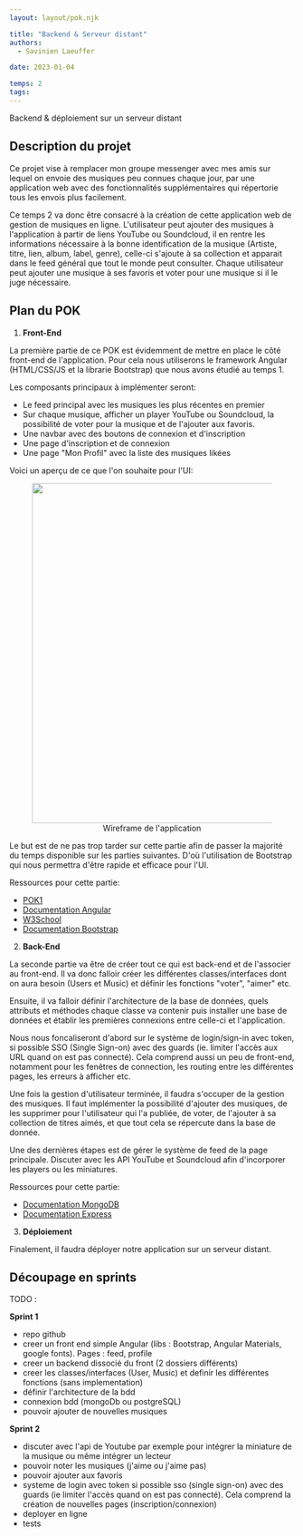 ```yaml
---
layout: layout/pok.njk

title: "Backend & Serveur distant"
authors:
  - Savinien Laeuffer

date: 2023-01-04

temps: 2
tags:
---
```


<!-- début résumé -->
Backend & déploiement sur un serveur distant
<!-- fin résumé -->

## Description du projet

Ce projet vise à remplacer mon groupe messenger avec mes amis sur lequel on envoie des musiques peu connues chaque jour, par une application web avec des fonctionnalités supplémentaires qui répertorie tous les envois plus facilement.

Ce temps 2 va donc être consacré à la création de cette application web de gestion de musiques en ligne. L'utilisateur peut ajouter des musiques à l'application à partir de liens YouTube ou Soundcloud, il en rentre les informations nécessaire à la bonne identification de la musique (Artiste, titre, lien, album, label, genre), celle-ci s'ajoute à sa collection et apparait dans le feed général que tout le monde peut consulter.
Chaque utilisateur peut ajouter une musique à ses favoris et voter pour une musique si il le juge nécessaire.

## Plan du POK

1. **Front-End**

La première partie de ce POK est évidemment de mettre en place le côté front-end de l'application.
Pour cela nous utiliserons le framework Angular (HTML/CSS/JS et la librarie Bootstrap) que nous avons étudié au temps 1.

Les composants principaux à implémenter seront:
- Le feed principal avec les musiques les plus récentes en premier
- Sur chaque musique, afficher un player YouTube ou Soundcloud, la possibilité de voter pour la musique et de l'ajouter aux favoris.
- Une navbar avec des boutons de connexion et d'inscription
- Une page d'inscription et de connexion
- Une page "Mon Profil" avec la liste des musiques likées

Voici un aperçu de ce que l'on souhaite pour l'UI:

<div style="width:100%;">
  <figure style="text-align:center">
    <img style="height:600px; margin-left: auto; margin-right: auto" src="../uiwireframe.png">
    <figcaption>Wireframe de l'application</figcaption>
  </figure>
</div>

Le but est de ne pas trop tarder sur cette partie afin de passer la majorité du temps disponible sur les parties suivantes. D'où l'utilisation de Bootstrap qui nous permettra d'être rapide et efficace pour l'UI.

Ressources pour cette partie:
- [POK1](./monsite.md)
- [Documentation Angular](https://angular.io/docs)
- [W3School](https://www.w3schools.com/)
- [Documentation Bootstrap](https://getbootstrap.com/docs/4.1/getting-started/introduction/)

2. **Back-End**

La seconde partie va être de créer tout ce qui est back-end et de l'associer au front-end. Il va donc falloir créer les différentes classes/interfaces dont on aura besoin (Users et Music) et définir les fonctions "voter", "aimer" etc.

Ensuite, il va falloir définir l'architecture de la base de données, quels attributs et méthodes chaque classe va contenir puis installer une base de données et établir les premières connexions entre celle-ci et l'application.

Nous nous foncaliseront d'abord sur le système de login/sign-in avec token, si possible SSO (Single Sign-on) avec des guards (ie. limiter l'accès aux URL quand on est pas connecté). Cela comprend aussi un peu de front-end, notamment pour les fenêtres de connection, les routing entre les différentes pages, les erreurs à afficher etc.

Une fois la gestion d'utilisateur terminée, il faudra s'occuper de la gestion des musiques. Il faut implémenter la possibilité d'ajouter des musiques, de les supprimer pour l'utilisateur qui l'a publiée, de voter, de l'ajouter à sa collection de titres aimés, et que tout cela se répercute dans la base de donnée.

Une des dernières étapes est de gérer le système de feed de la page principale. Discuter avec les API YouTube et Soundcloud afin d'incorporer les players ou les miniatures.

Ressources pour cette partie:
- [Documentation MongoDB](https://www.mongodb.com/docs/)
- [Documentation Express](https://expressjs.com/fr/starter/installing.html)

3. **Déploiement**

Finalement, il faudra déployer notre application sur un serveur distant.

## Découpage en sprints


TODO : 


**Sprint 1**
- repo github 
- creer un front end simple Angular (libs : Bootstrap, Angular Materials, google fonts). Pages : feed, profile
- creer un backend dissocié du front (2 dossiers différents)
- creer les classes/interfaces (User, Music) et definir les différentes fonctions (sans implementation)
- définir l'architecture de la bdd
- connexion bdd (mongoDb ou postgreSQL)
- pouvoir ajouter de nouvelles musiques

**Sprint 2**
- discuter avec l'api de Youtube par exemple pour intégrer la miniature de la musique ou même intégrer un lecteur
- pouvoir noter les musiques (j'aime ou j'aime pas)
- pouvoir ajouter aux favoris
- systeme de login avec token si possible sso (single sign-on) avec des guards (ie limiter l'accès quand on est pas connecté). Cela comprend la création de nouvelles pages (inscription/connexion)
- deployer en ligne 
- tests
